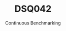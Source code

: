 ---
layout: default
title: DSQ042
subtitle: Continuous Benchmarking
selected: TPC-DS
expanded: Benchmarking
benchmark: /individual_results/DSQ042.html
---
